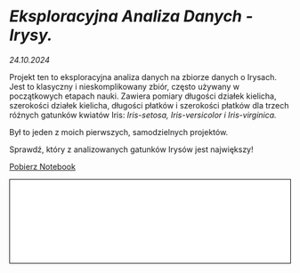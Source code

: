 # **_Eksploracyjna Analiza Danych - Irysy._**

 *24.10.2024*

Projekt ten to eksploracyjna analiza danych na zbiorze danych o Irysach. Jest to klasyczny i nieskomplikowany zbiór, często używany w początkowych etapach nauki. Zawiera pomiary długości działek kielicha, szerokości działek kielicha, długości płatków i szerokości płatków dla trzech różnych gatunków kwiatów Iris: *Iris-setosa, Iris-versicolor i Iris-virginica.*


Był to jeden z moich pierwszych, samodzielnych projektów.


Sprawdź, który z analizowanych gatunków Irysów jest największy!


<a href="EDA_irysy (6).ipynb" class="md-button md-button--primary">Pobierz Notebook</a>


<iframe
    id="content"
    src="irisy.html"
    width="100%"
    style="border:1px solid black;overflow:hidden;"
></iframe>
<script>
function resizeIframeToFitContent(iframe) {
    iframe.style.height = (iframe.contentWindow.document.documentElement.scrollHeight + 50) + "px";
    iframe.contentDocument.body.style["overflow"] = 'hidden';
}
window.addEventListener('load', function() {
    var iframe = document.getElementById('content');
    resizeIframeToFitContent(iframe);
});
window.addEventListener('resize', function() {
    var iframe = document.getElementById('content');
    resizeIframeToFitContent(iframe);
});
</script>